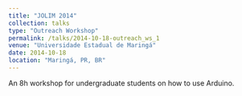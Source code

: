 ```yaml
---
title: "JOLIM 2014"
collection: talks
type: "Outreach Workshop"
permalink: /talks/2014-10-18-outreach_ws_1
venue: "Universidade Estadual de Maringá"
date: 2014-10-18
location: "Maringá, PR, BR"
---
```


An 8h workshop for undergraduate students on how to use Arduino.
